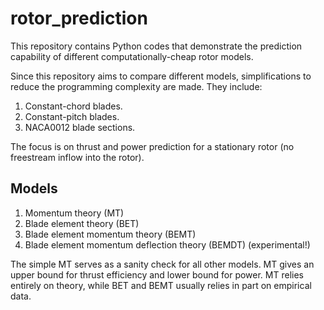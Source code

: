 # rotor_prediction

This repository contains Python codes that demonstrate the prediction 
capability of different computationally-cheap rotor models.  

Since this repository aims to compare different models, simplifications to 
reduce the programming complexity are made. They include:  
1. Constant-chord blades.  
2. Constant-pitch blades.  
3. NACA0012 blade sections.  

The focus is on thrust and power prediction for a stationary rotor 
(no freestream inflow into the rotor).

## Models
1. Momentum theory (MT)
2. Blade element theory (BET)
3. Blade element momentum theory (BEMT)  
4. Blade element momentum deflection theory (BEMDT) (experimental!)     

The simple MT serves as a sanity check for all other models.
MT gives an upper bound for thrust efficiency and lower bound for power.
MT relies entirely on theory, while BET and BEMT usually relies in part on
empirical data.

